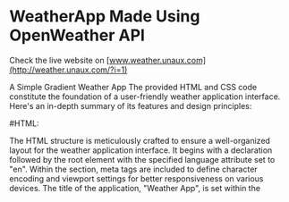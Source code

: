 # WeatherApp Made Using OpenWeather API
Check the live website on [www.weather.unaux.com](http://weather.unaux.com/?i=1)

A Simple Gradient Weather App
The provided HTML and CSS code constitute the foundation of a user-friendly weather application interface. Here's an in-depth summary of its features and design principles:

#HTML:

The HTML structure is meticulously crafted to ensure a well-organized layout for the weather application interface.
It begins with a <!DOCTYPE html> declaration followed by the <html> root element with the specified language attribute set to "en".
Within the <head> section, meta tags are included to define character encoding and viewport settings for better responsiveness on various devices.
The title of the application, "Weather App", is set within the <title> tag.
An external stylesheet, "style.css", is linked to enhance the visual presentation and maintain separation of concerns.
The <body> element encapsulates the entire content of the application, facilitating structured display and interaction.


#CSS:

The CSS rules are meticulously crafted to achieve a visually appealing and user-friendly design for the weather application.
A global reset is applied to standardize default margin, padding, font-family, and box-sizing across different browsers for a consistent user experience.
The background of the body is elegantly styled with a dark color scheme (#222), providing a visually appealing backdrop for the application content.
The main container for the weather application, designated with the .card class, undergoes comprehensive styling to ensure an aesthetically pleasing appearance.
The search bar, represented by the .search class, is meticulously designed with carefully chosen padding, border-radius, and alignment properties to enhance usability and visual appeal.
The weather information elements, including temperature, city name, weather icon, humidity, and wind speed, are styled with appropriate font sizes, colors, and alignments to ensure readability and aesthetic harmony.
Special attention is given to error handling, with the error message container styled for clear visibility and readability in case of invalid user input or network errors.
Overall, the combination of well-structured HTML markup and thoughtfully crafted CSS styles results in a visually stunning and highly functional weather application interface. Users are provided with an intuitive platform to effortlessly access and explore weather information for different cities while enjoying a seamless and visually appealing user experience.
